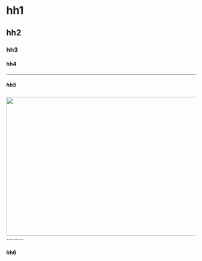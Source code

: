 # hh1
## hh2
### hh3
#### hh4
---
##### hh5
<img src="https://images.unsplash.com/photo-1688934728322-597cbe61ef57?ixlib=rb-4.0.3&ixid=M3wxMjA3fDB8MHxwaG90by1wYWdlfHx8fGVufDB8fHx8fA%3D%3D&auto=format&fit=crop&w=1470&q=80" width="700" height="370">
-------

#### hh6
